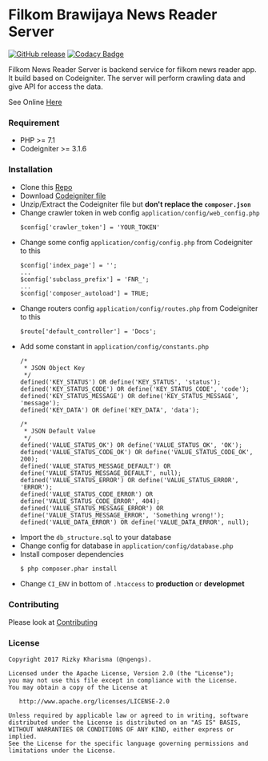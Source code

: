 # Filkom Brawijaya News Reader Server
[![GitHub release](https://img.shields.io/github/release/ngengs/filkom-news-reader_server.svg)](https://github.com/ngengs/filkom-news-reader_server/releases/latest)
[![Codacy Badge](https://api.codacy.com/project/badge/Grade/6f7b0069007c4586826f5a8e49d2805b)](https://www.codacy.com/app/ngengs/filkom-news-reader_server?utm_source=github.com&amp;utm_medium=referral&amp;utm_content=ngengs/filkom-news-reader_server&amp;utm_campaign=Badge_Grade)

Filkom News Reader Server is backend service for filkom news reader app. It build based on Codeigniter.
The server will perform crawling data and give API for access the data.

See Online [Here](http://filkom-news-reader.ngengs.com/)

### Requirement
- PHP >= 7.1
- Codeigniter >= 3.1.6

### Installation
- Clone this [Repo](https://github.com/ngengs/filkom-news-reader_server.git)
- Download [Codeigniter file](https://github.com/bcit-ci/CodeIgniter/archive/3.1.6.zip)
- Unzip/Extract the Codeigniter file but **don't replace the `composer.json`**
- Change crawler token in web config `application/config/web_config.php` 
  ```
  $config['crawler_token'] = 'YOUR_TOKEN'
  ```
- Change some config `application/config/config.php` from Codeigniter to this
  ```
  $config['index_page'] = '';
  ...
  $config['subclass_prefix'] = 'FNR_';
  ...
  $config['composer_autoload'] = TRUE;
  ```
- Change routers config `application/config/routes.php` from Codeigniter to this
  ```
  $route['default_controller'] = 'Docs';
  ```
- Add some constant in `application/config/constants.php`
  ```
  /*
   * JSON Object Key
   */
  defined('KEY_STATUS') OR define('KEY_STATUS', 'status');
  defined('KEY_STATUS_CODE') OR define('KEY_STATUS_CODE', 'code');
  defined('KEY_STATUS_MESSAGE') OR define('KEY_STATUS_MESSAGE', 'message');
  defined('KEY_DATA') OR define('KEY_DATA', 'data');
  
  /*
   * JSON Default Value
   */
  defined('VALUE_STATUS_OK') OR define('VALUE_STATUS_OK', 'OK');
  defined('VALUE_STATUS_CODE_OK') OR define('VALUE_STATUS_CODE_OK', 200);
  defined('VALUE_STATUS_MESSAGE_DEFAULT') OR define('VALUE_STATUS_MESSAGE_DEFAULT', null);
  defined('VALUE_STATUS_ERROR') OR define('VALUE_STATUS_ERROR', 'ERROR');
  defined('VALUE_STATUS_CODE_ERROR') OR define('VALUE_STATUS_CODE_ERROR', 404);
  defined('VALUE_STATUS_MESSAGE_ERROR') OR define('VALUE_STATUS_MESSAGE_ERROR', 'Something wrong!');
  defined('VALUE_DATA_ERROR') OR define('VALUE_DATA_ERROR', null);
  ```
- Import the `db_structure.sql` to your database
- Change config for database in `application/config/database.php`
- Install composer dependencies 
  ```sh
  $ php composer.phar install
  ```
- Change `CI_ENV` in bottom of `.htaccess` to **production** or **developmet**

### Contributing
Please look at [Contributing](CONTRIBUTING.md)

### License

    Copyright 2017 Rizky Kharisma (@ngengs).

    Licensed under the Apache License, Version 2.0 (the "License");
    you may not use this file except in compliance with the License.
    You may obtain a copy of the License at

       http://www.apache.org/licenses/LICENSE-2.0

    Unless required by applicable law or agreed to in writing, software
    distributed under the License is distributed on an "AS IS" BASIS,
    WITHOUT WARRANTIES OR CONDITIONS OF ANY KIND, either express or implied.
    See the License for the specific language governing permissions and
    limitations under the License.
